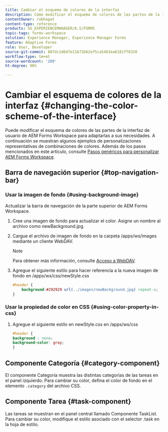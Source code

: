 ```yaml
---
title: Cambiar el esquema de colores de la interfaz
description: Cómo modificar el esquema de colores de las partes de la interfaz de usuario de AEM Forms Workspace de forma selectiva.
contentOwner: robhagat
content-type: reference
products: SG_EXPERIENCEMANAGER/6.5/FORMS
topic-tags: forms-workspace
solution: Experience Manager, Experience Manager Forms
feature: Adaptive Forms
role: User, Developer
source-git-commit: 887dc1d6d7e11672b62ef5ca5463ea6181ff0320
workflow-type: tm+mt
source-wordcount: '209'
ht-degree: 96%

---
```


# Cambiar el esquema de colores de la interfaz {#changing-the-color-scheme-of-the-interface}

Puede modificar el esquema de colores de las partes de la interfaz de usuario de AEM Forms Workspace para adaptarlas a sus necesidades. A continuación se muestran algunos ejemplos de personalizaciones representativas de combinaciones de colores. Además de los pasos mencionados en este artículo, consulte [Pasos genéricos para personalizar AEM Forms Workspace](/help/forms/using/generic-steps-html-workspace-customization.md).

## Barra de navegación superior {#top-navigation-bar}

### Usar la imagen de fondo {#using-background-image}

Actualizar la barra de navegación de la parte superior de AEM Forms Workspace.

1. Cree una imagen de fondo para actualizar el color. Asigne un nombre al archivo como newBackground.jpg.
1. Cargue el archivo de imagen de fondo en la carpeta /apps/ws/images mediante un cliente WebDAV.

   >[!NOTE]
   >
   >Para obtener más información, consulte [Acceso a WebDAV](https://experienceleague.adobe.com/docs/experience-manager-65-2025/administering/contentmanagement/webdav-access.html?lang=en).

1. Agregue el siguiente estilo para hacer referencia a la nueva imagen de fondo en /apps/ws/css/newStyle.css

   ```css
   #header {
       background:#292929 url(../images/newBackground.jpg) repeat-x;
   }
   ```

### Usar la propiedad de color en CSS {#using-color-property-in-css}

1. Agregue el siguiente estilo en newStyle.css en /apps/ws/css

   ```css
   #header {
   background : none;
   background-color: gray;
   }
   ```

## Componente Categoría {#category-component}

El componente Categoría muestra las distintas categorías de las tareas en el panel izquierdo. Para cambiar su color, defina el color de fondo en el elemento `.category` del archivo CSS.

## Componente Tarea {#task-component}

Las tareas se muestran en el panel central llamado Componente TaskList. Para cambiar su color, modifique el estilo asociado con el selector .task en la hoja de estilo.
